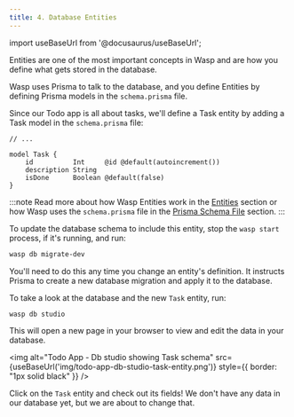 ```yaml
---
title: 4. Database Entities
---
```


import useBaseUrl from '@docusaurus/useBaseUrl';

Entities are one of the most important concepts in Wasp and are how you define what gets stored in the database.

Wasp uses Prisma to talk to the database, and you define Entities by defining Prisma models in the `schema.prisma` file.

Since our Todo app is all about tasks, we'll define a Task entity by adding a Task model in the `schema.prisma` file:

```prisma title="schema.prisma"
// ...

model Task {
    id          Int     @id @default(autoincrement())
    description String
    isDone      Boolean @default(false)
}
```

:::note
Read more about how Wasp Entities work in the [Entities](../data-model/entities.md) section or how Wasp uses the `schema.prisma` file in the [Prisma Schema File](../data-model/prisma-file.md) section.
:::

To update the database schema to include this entity, stop the `wasp start` process, if it's running, and run:

```sh
wasp db migrate-dev
```

You'll need to do this any time you change an entity's definition. It instructs Prisma to create a new database migration and apply it to the database.

To take a look at the database and the new `Task` entity, run:

```sh
wasp db studio
```

This will open a new page in your browser to view and edit the data in your database.

<img alt="Todo App - Db studio showing Task schema" src={useBaseUrl('img/todo-app-db-studio-task-entity.png')} style={{ border: "1px solid black" }} />

Click on the `Task` entity and check out its fields! We don't have any data in our database yet, but we are about to change that.
